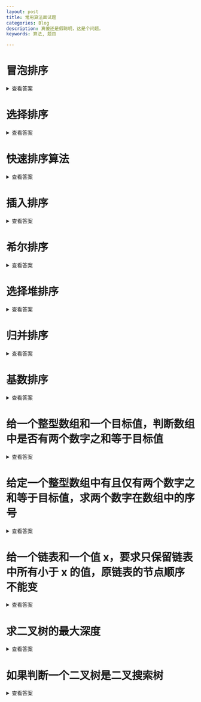 ```yaml
---
layout: post
title: 常用算法面试题
categories: Blog
description: 真傻还是假聪明，这是个问题。
keywords: 算法, 题目

---
```




# 冒泡排序

<details>
<summary>查看答案</summary>
[冒泡排序](八大排序算法/冒泡排序.md)
</details>

# 选择排序
<details>
<summary>查看答案</summary>

[选择排序](八大排序算法/选择排序.md)
</details>

# 快速排序算法
<details>
<summary>查看答案</summary>

[快速排序](八大排序算法/快速排序.md)
</details>


# 插入排序
<details>
<summary>查看答案</summary>
[插入排序图解](八大排序算法/插入排序.md)
</details>

# 希尔排序
<details>
<summary>查看答案</summary>

[希尔排序图解](八大排序算法/希尔排序.md)
</details>

# 选择堆排序
<details>
<summary>查看答案</summary>

[选择堆排序](八大排序算法/选择堆排序.md)
</details>

# 归并排序
<details>
<summary>查看答案</summary>

[归并排序](八大排序算法/归并排序.md)
</details>

# 基数排序
<details>
<summary>查看答案</summary>

[基数排序](八大排序算法/桶排序.md)
</details>

# 给一个整型数组和一个目标值，判断数组中是否有两个数字之和等于目标值

<details>
<summary>查看答案</summary>


```swift
func sum(_ nums:[Int], _ target:Int) -> Bool {
    var dic:[Int:Int] = [:]
    for num in nums {
        guard let _ = dic[num] else {
            dic[target - num] = num
            continue
        }
        return true
    }
    return false
}
```

 因为既然数组有两个数之后等于目标值，那么这两个值一定在数组里面。我们按照顺序，查询剩余的值是否存在即可。

</details>

# 给定一个整型数组中有且仅有两个数字之和等于目标值，求两个数字在数组中的序号

<details>
<summary>查看答案</summary>

```swift
func sum(_ nums:[Int], _ target:Int) -> (Int,Int)? {
    var dic:[Int:Int] = [:]
    for item in nums.enumerated() {
        guard let index = dic[item.element] else {
            dic[target - item.element] = item.offset
            continue
        }
        return (index,item.offset)
    }
    return nil
}
```

</details>

# 给一个链表和一个值 x，要求只保留链表中所有小于 x 的值，原链表的节点顺序不能变

<details>
<summary>查看答案</summary>

```swift
func getLeftList(_ node:ListNode?, _ x:Int) -> ListNode? {
    guard let head = node else {
        return node
    }
    if head.val >= x  {
        return getLeftList(head.next, x)
    } else {
        head.next = getLeftList(head.next, x)
        return head
    }
}
```
</details>

# 求二叉树的最大深度

<details>
<summary>查看答案</summary>

```swift
// 计算树的最大深度
func maxDepth(root: TreeNode?) -> Int {
  guard let root = root else {
    return 0
  }
  return max(maxDepth(root.left), maxDepth(root.right)) + 1
}
```

</details>

# 如果判断一个二叉树是二叉搜索树

<details>
<summary>查看答案</summary>

```swift
// 判断一颗二叉树是否为二叉查找树
func isValidBST(root: TreeNode?) -> Bool {
  return _helper(root, nil, nil)
}

private func _helper(node: TreeNode?, _ min: Int?, _ max: Int?) -> Bool {
  guard let node = node else {
    return true
  }
  // 所有右子节点都必须大于根节点
  if let min = min, node.val <= min {
    return false
  }
  // 所有左子节点都必须小于根节点
  if let max = max, node.val >= max {
    return false
  }

  return _helper(node.left, min, node.val) && _helper(node.right, node.val, max)
}
```

</details>

